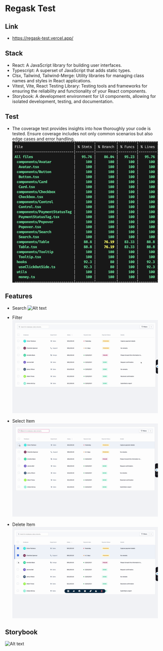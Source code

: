 # Regask Test

## Link 
- https://regask-test.vercel.app/

## Stack 
- React: A JavaScript library for building user interfaces.
- Typescript: A superset of JavaScript that adds static types.
- Clsx, Tailwind, Tailwind-Merge: Utility libraries for managing class names and styles in React applications.
- Vitest, Vite, React Testing Library: Testing tools and frameworks for ensuring the reliability and functionality of your React components.
- Storybook: A development environment for UI components, allowing for isolated development, testing, and documentation.

## Test

- The coverage test provides insights into how thoroughly your code is tested. Ensure coverage includes not only common scenarios but also edge cases and error handling.
![Alt text](./docs/coverrage.png)

## Features 
- Search 
![Alt text](./docs/search.gif)

- Filter
![Alt text](./docs/filter.gif)

- Select Item
![Alt text](./docs/select-item.gif)

- Delete Item
![Alt text](./docs/delete.gif)

## Storybook

![Alt text](storybook.png)
